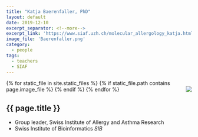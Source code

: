 ```yaml
---
title: "Katja Baerenfaller, PhD"
layout: default
date: 2019-12-10
excerpt_separator: <!--more-->
excerpt_link: 'https://www.siaf.uzh.ch/molecular_allergology_katja.html'
image_file: 'Baerenfaller.png'
category:
  - people
tags:
  - teachers
  - SIAF
---
```


{% for static_file in site.static_files %}
  {% if static_file.path contains page.image_file %}
<img style="float: right; max-width: 60px;" src="{{ static_file.path | relative_url}}" />
  {% endif %}
{% endfor %}

## {{ page.title }}

* Group leader, Swiss Institute of Allergy and Asthma Research
* Swiss Institute of Bioinformatics *SIB*

<!--more-->





